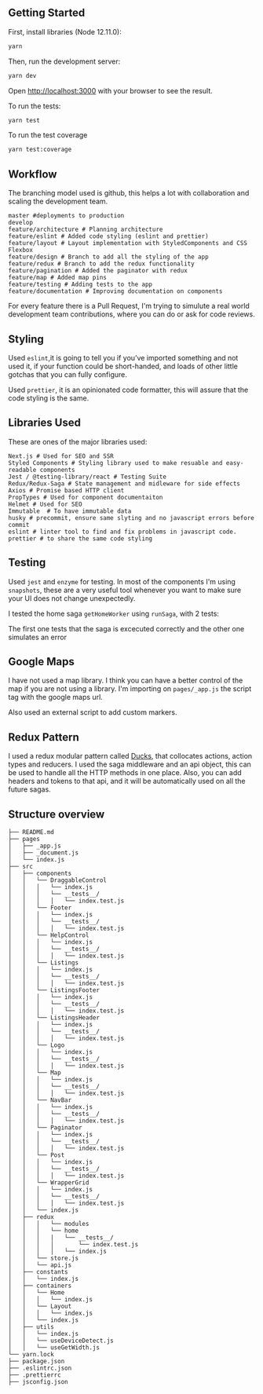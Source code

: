 ## Getting Started

First, install libraries (Node 12.11.0):

```bash
yarn
```

Then, run the development server:

```bash
yarn dev
```

Open [http://localhost:3000](http://localhost:3000) with your browser to see the result.

To run the tests:

```bash
yarn test
```

To run the test coverage

```bash
yarn test:coverage
```

## Workflow

The branching model used is github, this helps a lot with collaboration and scaling the development team.

```
master #deployments to production
develop
feature/architecture # Planning architecture
feature/eslint # Added code styling (eslint and prettier)
feature/layout # Layout implementation with StyledComponents and CSS Flexbox
feature/design # Branch to add all the styling of the app
feature/redux # Branch to add the redux functionality
feature/pagination # Added the paginator with redux
feature/map # Added map pins
feature/testing # Adding tests to the app
feature/documentation # Improving documentation on components
```

For every feature there is a Pull Request, I'm trying to simulute a real world development team contributions, where you can do or ask for code reviews.

## Styling

Used `eslint`,it is going to tell you if you’ve imported something and not used it, if your function could be short-handed, and loads of other little gotchas that you can fully configure.

Used `prettier`, it is an opinionated code formatter, this will assure that the code styling is the same.

## Libraries Used

These are ones of the major libraries used:

```
Next.js # Used for SEO and SSR
Styled Components # Styling library used to make resuable and easy-readable components
Jest / @testing-library/react # Testing Suite
Redux/Redux-Saga # State management and midleware for side effects
Axios # Promise based HTTP client
PropTypes # Used for component documentaiton
Helmet # Used for SEO
Immutable  # To have immutable data
husky # precommit, ensure same slyting and no javascript errors before commit
eslint # linter tool to find and fix problems in javascript code.
prettier # to share the same code styling
```

## Testing

Used `jest` and `enzyme` for testing.
In most of the components I'm using `snapshots`, these are a very useful tool whenever you want to make sure your UI does not change unexpectedly.

I tested the home saga `getHomeWorker` using `runSaga`, with 2 tests:

The first one tests that the saga is excecuted correctly and the other one simulates an error

## Google Maps

I have not used a map library. I think you can have a better control of the map if you are not using a library. I'm importing on `pages/_app.js` the script tag with the google maps url.

Also used an external script to add custom markers.

## Redux Pattern

I used a redux modular pattern called [Ducks](https://github.com/erikras/ducks-modular-redux), that collocates actions, action types and reducers.
I used the saga middleware and an api object, this can be used to handle all the HTTP methods in one place. Also, you can add headers and tokens to that api, and it will be automatically used on all the future sagas.

## Structure overview

```
├── README.md
├── pages
│   ├── _app.js
│   ├── _document.js
│   └── index.js
├── src
│   ├── components
│   │   └── DraggableControl
│   │   │   └── index.js
│   │   │   └── __tests__/
│   │   │   │   └── index.test.js
│   │   └── Footer
│   │   │   └── index.js
│   │   │   └── __tests__/
│   │   │   │   └── index.test.js
│   │   └── HelpControl
│   │   │   └── index.js
│   │   │   └── __tests__/
│   │   │   │   └── index.test.js
│   │   └── Listings
│   │   │   └── index.js
│   │   │   └── __tests__/
│   │   │   │   └── index.test.js
│   │   └── ListingsFooter
│   │   │   └── index.js
│   │   │   └── __tests__/
│   │   │   │   └── index.test.js
│   │   └── ListingsHeader
│   │   │   └── index.js
│   │   │   └── __tests__/
│   │   │   │   └── index.test.js
│   │   └── Logo
│   │   │   └── index.js
│   │   │   └── __tests__/
│   │   │   │   └── index.test.js
│   │   └── Map
│   │   │   └── index.js
│   │   │   └── __tests__/
│   │   │   │   └── index.test.js
│   │   └── NavBar
│   │   │   └── index.js
│   │   │   └── __tests__/
│   │   │   │   └── index.test.js
│   │   └── Paginator
│   │   │   └── index.js
│   │   │   └── __tests__/
│   │   │   │   └── index.test.js
│   │   └── Post
│   │   │   └── index.js
│   │   │   └── __tests__/
│   │   │   │   └── index.test.js
│   │   └── WrapperGrid
│   │   │   └── index.js
│   │   │   └── __tests__/
│   │   │   │   └── index.test.js
│   │   └── index.js
│   ├── redux
│   │   │   └── modules
│   │   │   └── home
│   │   │   |   └── __tests__/
│   │   │   │       └── index.test.js
│   │   │   │   └── index.js
│   │   └── store.js
│   │   └── api.js
│   ├── constants
│   │   └── index.js
│   ├── containers
│   │   └── Home
│   │   │   └── index.js
│   │   └── Layout
│   │   │   └── index.js
│   │   └── index.js
│   ├── utils
│   │   └── index.js
│   │   └── useDeviceDetect.js
│   │   └── useGetWidth.js
└── yarn.lock
├── package.json
├── .eslintrc.json
├── .prettierrc
├── jsconfig.json
```
